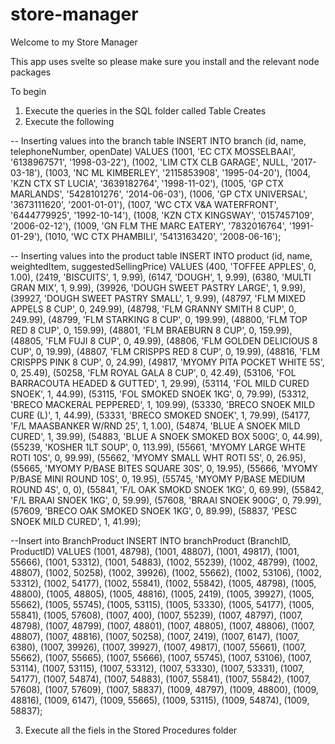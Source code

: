# store-manager

Welcome to my Store Manager

This app uses svelte so please make sure you install and the relevant node packages

To begin
1. Execute the queries in the SQL folder called Table Creates
2. Execute the following

-- Inserting values into the branch table
INSERT INTO branch (id, name, telephoneNumber, openDate)
VALUES
    (1001, 'EC CTX MOSSELBAAI', '6138967571', '1998-03-22'),
    (1002, 'LIM CTX CLB GARAGE', NULL, '2017-03-18'),
    (1003, 'NC ML KIMBERLEY', '2115853908', '1995-04-20'),
    (1004, 'KZN CTX ST LUCIA', '3639182764', '1998-11-02'),
    (1005, 'GP CTX MARLANDS', '5428101276', '2014-06-03'),
    (1006, 'GP CTX UNIVERSAL', '3673111620', '2001-01-01'),
    (1007, 'WC CTX V&A WATERFRONT', '6444779925', '1992-10-14'),
    (1008, 'KZN CTX KINGSWAY', '0157457109', '2006-02-12'),
    (1009, 'GN FLM THE MARC EATERY', '7832016764', '1991-01-29'),
    (1010, 'WC CTX PHAMBILI', '5413163420', '2008-06-16');

-- Inserting values into the product table
INSERT INTO product (id, name, weightedItem, suggestedSellingPrice)
VALUES
    (400, 'TOFFEE APPLES', 0, 1.00),
    (2419, 'BISCUITS', 1, 9.99),
    (6147, 'DOUGH', 1, 9.99),
    (6380, 'MULTI GRAN MIX', 1, 9.99),
    (39926, 'DOUGH SWEET PASTRY LARGE', 1, 9.99),
    (39927, 'DOUGH SWEET PASTRY SMALL', 1, 9.99),
    (48797, 'FLM MIXED APPELS 8 CUP', 0, 249.99),
    (48798, 'FLM GRANNY SMITH 8 CUP', 0, 249.99),
    (48799, 'FLM STARKING 8 CUP', 0, 199.99),
    (48800, 'FLM TOP RED 8 CUP', 0, 159.99),
    (48801, 'FLM BRAEBURN 8 CUP', 0, 159.99),
    (48805, 'FLM FUJI 8 CUP', 0, 49.99),
    (48806, 'FLM GOLDEN DELICIOUS 8 CUP', 0, 19.99),
    (48807, 'FLM CRISPPS RED 8 CUP', 0, 19.99),
    (48816, 'FLM CRISPPS PINK 8 CUP', 0, 24.99),
    (49817, 'MYOMY PITA POCKET WHITE 5S', 0, 25.49),
    (50258, 'FLM ROYAL GALA 8 CUP', 0, 42.49),
    (53106, 'FOL BARRACOUTA HEADED & GUTTED', 1, 29.99),
    (53114, 'FOL MILD CURED SNOEK', 1, 44.99),
    (53115, 'FOL SMOKED SNOEK 1KG', 0, 79.99),
    (53312, 'BRECO MACKERAL PEPPERED', 1, 109.99),
    (53330, 'BRECO SNOEK MILD CURE (L)', 1, 44.99),
    (53331, 'BRECO SMOKED SNOEK', 1, 79.99),
    (54177, 'F/L MAASBANKER W/RND 25', 1, 1.00),
    (54874, 'BLUE A SNOEK MILD CURED', 1, 39.99),
    (54883, 'BLUE A SNOEK SMOKED BOX 500G', 0, 44.99),
    (55239, 'KOSHER 1LT SOUP', 0, 113.99),
    (55661, 'MYOMY LARGE WHTE ROTI 10S', 0, 99.99),
    (55662, 'MYOMY SMALL WHT ROTI  5S', 0, 26.95),
    (55665, 'MYOMY P/BASE BITES SQUARE  30S', 0, 19.95),
    (55666, 'MYOMY P/BASE MINI ROUND 10S', 0, 19.95),
    (55745, 'MYOMY P/BASE MEDIUM ROUND 4S', 0, 0),
    (55841, 'F/L OAK SMOKD SNOEK 1KG', 0, 69.99),
    (55842, 'F/L BRAAI SNOEK 1KG', 0, 59.99),
    (57608, 'BRAAI SNOEK 900G', 0, 79.99),
    (57609, 'BRECO OAK SMOKED SNOEK 1KG', 0, 89.99),
    (58837, 'PESC SNOEK MILD CURED', 1, 41.99);

--Insert into BranchProduct
INSERT INTO branchProduct (BranchID, ProductID)
VALUES
(1001, 48798),
(1001, 48807),
(1001, 49817),
(1001, 55666),
(1001, 53312),
(1001, 54883),
(1002, 55239),
(1002, 48799),
(1002, 48807),
(1002, 50258),
(1002, 39926),
(1002, 55662),
(1002, 53106),
(1002, 53312),
(1002, 54177),
(1002, 55841),
(1002, 55842),
(1005, 48798),
(1005, 48800),
(1005, 48805),
(1005, 48816),
(1005, 2419),
(1005, 39927),
(1005, 55662),
(1005, 55745),
(1005, 53115),
(1005, 53330),
(1005, 54177),
(1005, 55841),
(1005, 57608),
(1007, 400),
(1007, 55239),
(1007, 48797),
(1007, 48798),
(1007, 48799),
(1007, 48801),
(1007, 48805),
(1007, 48806),
(1007, 48807),
(1007, 48816),
(1007, 50258),
(1007, 2419),
(1007, 6147),
(1007, 6380),
(1007, 39926),
(1007, 39927),
(1007, 49817),
(1007, 55661),
(1007, 55662),
(1007, 55665),
(1007, 55666),
(1007, 55745),
(1007, 53106),
(1007, 53114),
(1007, 53115),
(1007, 53312),
(1007, 53330),
(1007, 53331),
(1007, 54177),
(1007, 54874),
(1007, 54883),
(1007, 55841),
(1007, 55842),
(1007, 57608),
(1007, 57609),
(1007, 58837),
(1009, 48797),
(1009, 48800),
(1009, 48816),
(1009, 6147),
(1009, 55665),
(1009, 53115),
(1009, 54874),
(1009, 58837);

3. Execute all the fiels in the Stored Procedures folder
